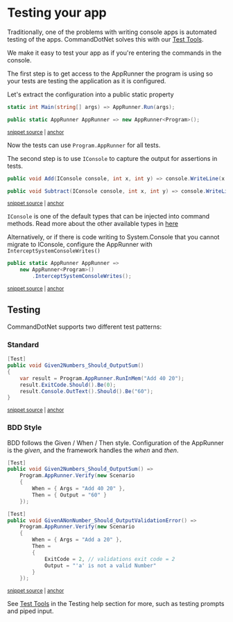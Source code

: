 # Testing your app

Traditionally, one of the problems with writing console apps is automated testing of the apps.
CommandDotNet solves this with our [Test Tools](../TestTools/overview.md).

We make it easy to test your app as if you're entering the commands in the console.

The first step is to get access to the AppRunner the program is using so your tests are testing the application as it is configured.

Let's extract the configuration into a public static property

<!-- snippet: getting-started-400-calculator -->
<a id='snippet-getting-started-400-calculator'></a>
```c#
static int Main(string[] args) => AppRunner.Run(args);

public static AppRunner AppRunner => new AppRunner<Program>();
```
<sup><a href='https://github.com/bilal-fazlani/commanddotnet/blob/master/CommandDotNet.DocExamples/GettingStarted/Getting_Started_400_Testing.cs#L13-L17' title='Snippet source file'>snippet source</a> | <a href='#snippet-getting-started-400-calculator' title='Start of snippet'>anchor</a></sup>
<!-- endSnippet -->

Now the tests can use `Program.AppRunner` for all tests.

The second step is to use `IConsole` to capture the output for assertions in tests.

<!-- snippet: getting-started-400-calculator-console -->
<a id='snippet-getting-started-400-calculator-console'></a>
```c#
public void Add(IConsole console, int x, int y) => console.WriteLine(x + y);

public void Subtract(IConsole console, int x, int y) => console.WriteLine(x - y);
```
<sup><a href='https://github.com/bilal-fazlani/commanddotnet/blob/master/CommandDotNet.DocExamples/GettingStarted/Getting_Started_400_Testing.cs#L19-L23' title='Snippet source file'>snippet source</a> | <a href='#snippet-getting-started-400-calculator-console' title='Start of snippet'>anchor</a></sup>
<!-- endSnippet -->

`IConsole` is one of the default types that can be injected into command methods. Read more about the other available types in [here](../Extensibility/parameter-resolvers.md)

Alternatively, or if there is code writing to System.Console that you cannot migrate to IConsole, configure the AppRunner with `InterceptSystemConsoleWrites()`

<!-- snippet: getting-started-400-calculator-console-intercept -->
<a id='snippet-getting-started-400-calculator-console-intercept'></a>
```c#
public static AppRunner AppRunner =>
    new AppRunner<Program>()
        .InterceptSystemConsoleWrites();
```
<sup><a href='https://github.com/bilal-fazlani/commanddotnet/blob/master/CommandDotNet.DocExamples/GettingStarted/Getting_Started_400_Testing.cs#L28-L32' title='Snippet source file'>snippet source</a> | <a href='#snippet-getting-started-400-calculator-console-intercept' title='Start of snippet'>anchor</a></sup>
<!-- endSnippet -->

## Testing

CommandDotNet supports two different test patterns:

### Standard

<!-- snippet: getting-started-400-calculator-add-command-tests -->
<a id='snippet-getting-started-400-calculator-add-command-tests'></a>
```c#
[Test]
public void Given2Numbers_Should_OutputSum()
{
    var result = Program.AppRunner.RunInMem("Add 40 20");
    result.ExitCode.Should().Be(0);
    result.Console.OutText().Should().Be("60");
}
```
<sup><a href='https://github.com/bilal-fazlani/commanddotnet/blob/master/CommandDotNet.DocExamples/GettingStarted/Getting_Started_400_Testing.cs#L38-L46' title='Snippet source file'>snippet source</a> | <a href='#snippet-getting-started-400-calculator-add-command-tests' title='Start of snippet'>anchor</a></sup>
<!-- endSnippet -->

### BDD Style

BDD follows the Given / When / Then style. Configuration of the AppRunner is the _given_, and the framework handles the _when_ and _then_.

<!-- snippet: getting-started-400-calculator-add-command-tests-bdd -->
<a id='snippet-getting-started-400-calculator-add-command-tests-bdd'></a>
```c#
[Test]
public void Given2Numbers_Should_OutputSum() =>
    Program.AppRunner.Verify(new Scenario
    {
        When = { Args = "Add 40 20" },
        Then = { Output = "60" }
    });

[Test]
public void GivenANonNumber_Should_OutputValidationError() =>
    Program.AppRunner.Verify(new Scenario
    {
        When = { Args = "Add a 20" },
        Then =
        {
            ExitCode = 2, // validations exit code = 2
            Output = "'a' is not a valid Number"
        }
    });
```
<sup><a href='https://github.com/bilal-fazlani/commanddotnet/blob/master/CommandDotNet.DocExamples/GettingStarted/Getting_Started_400_Testing.cs#L52-L72' title='Snippet source file'>snippet source</a> | <a href='#snippet-getting-started-400-calculator-add-command-tests-bdd' title='Start of snippet'>anchor</a></sup>
<!-- endSnippet -->

See [Test Tools](../TestTools/overview.md) in the Testing help section for more, such as testing prompts and piped input. 

